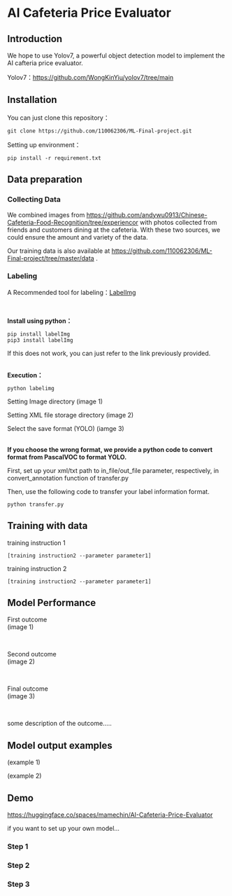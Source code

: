 # AI Cafeteria Price Evaluator

## Introduction
We hope to use Yolov7, a powerful object detection model to implement the AI cafteria price evaluator. <br/>

Yolov7：https://github.com/WongKinYiu/yolov7/tree/main

## Installation

You can just clone this repository：<br/>

```
git clone https://github.com/110062306/ML-Final-project.git
```

Setting up environment：<br/>

```
pip install -r requirement.txt
```

## Data preparation

### Collecting Data

We combined images from https://github.com/andywu0913/Chinese-Cafeteria-Food-Recognition/tree/experiencor with photos collected from friends and customers dining at the cafeteria. With these two sources, we could ensure the amount and variety of the data. <br/>

Our training data is also available at https://github.com/110062306/ML-Final-project/tree/master/data .

### Labeling

A Recommended tool for labeling：[LabelImg](https://github.com/HumanSignal/labelImg) 

<br/>

**Install using python：**

```
pip install labelImg
pip3 install labelImg
```

If this does not work, you can just refer to the link previously provided. <br/><br/>

**Execution：**

```
python labelimg
```

Setting Image directory (image 1)<br/>

Setting XML file storage directory (image 2)<br/>

Select the save format (YOLO) (iamge 3)<br/><br/>
 
**If you choose the wrong format, we provide a python code to convert format from PascalVOC to format YOLO.<br/>**

First, set up your xml/txt path to in_file/out_file parameter, respectively, in convert_annotation function of transfer.py <br/>

Then, use the following code to transfer your label information format.

```
python transfer.py
```



## Training with data

training instruction 1

```
[training instruction2 --parameter parameter1]
```

training instruction 2

```
[training instruction2 --parameter parameter1]
```

## Model Performance

First outcome <br/>
(image 1)

<br/>

Second outcome <br/>
(image 2)

<br/>

Final outcome <br/>
(image 3)

<br/>

some description of the outcome.....

## Model output examples

(example 1)

(example 2)

## Demo

https://huggingface.co/spaces/mamechin/AI-Cafeteria-Price-Evaluator  <br/>

if you want to set up your own model...<br/>

### Step 1

### Step 2

### Step 3


